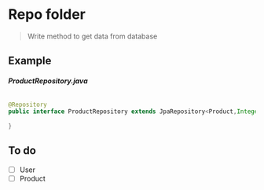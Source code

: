 # Repo folder

> Write method to get data from database

## Example

###### **_ProductRepository.java_**

```java
@Repository
public interface ProductRepository extends JpaRepository<Product,Integer> {
    
}

```
## To do
- [ ] User
- [ ] Product